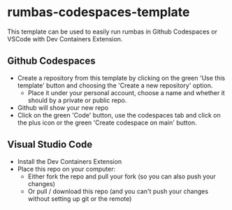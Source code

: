 # rumbas-codespaces-template
This template can be used to easily run rumbas in Github Codespaces or VSCode with Dev Containers Extension.

## Github Codespaces

- Create a repository from this template by clicking on the green 'Use this template' button and choosing the 'Create a new repository' option.
  - Place it under your personal account, choose a name and whether it should by a private or public repo.
- Github will show your new repo
- Click on the green 'Code' button, use the codespaces tab and click on the plus icon or the green 'Create codespace on main' button.

## Visual Studio Code

- Install the Dev Containers Extension
- Place this repo on your computer:
  - Either fork the repo and pull your fork (so you can also push your changes)
  - Or pull / download this repo (and you can't push your changes without setting up git or the remote)
